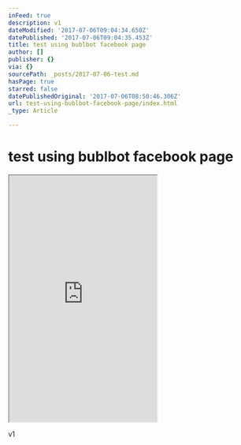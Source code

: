 ```yaml
---
inFeed: true
description: v1
dateModified: '2017-07-06T09:04:34.650Z'
datePublished: '2017-07-06T09:04:35.453Z'
title: test using bublbot facebook page
author: []
publisher: {}
via: {}
sourcePath: _posts/2017-07-06-test.md
hasPage: true
starred: false
datePublishedOriginal: '2017-07-06T08:50:46.306Z'
url: test-using-bublbot-facebook-page/index.html
_type: Article

---
```

# test using bublbot facebook page

<iframe src="https://the-grid.github.io/ed-userhtml/?g=eJxlkUFPwzAMhe_9FVGRtlbaEsYEY7TdYRJCXDhxQwilibtltEmVuBsT4r_jjk4gcYvjT8_Pz7k2e2Z0EVfl1DuH8SoX9LWK8qC8aXGVVJ1VaJxN9ISFCbEp-4wY20vPdlRXu8AKpvkG8L6GBiyG9fFZbp5kA0lIXy5fM6JNxZK_zPr4qBOSSpkH7LztmUFIeZAIA0cKGTW40dQz-gfjwSsqYyGUsxYU8koqKJ175xZQgH17WIug3_kuXHxUZVMXs9EefKAliv0VX45k2z7qYjZfXM1vl_PFzWwxu7xexr06rcNb6Wn0k9PAjQ3gcQ2V85AM66ZZ9JVop7re4ISNf4Ia0-tsY7oLNH6cplkuhhijvAGUrPWuJcFjn_cd2XgzOma0BZJUEf9zxMQqivL-RKqWIZyupFxzSjlmWqKcbj1URbxFbMOdEIfD4TcMIkXZlXXpUAy07ZrWBSSl6_OlvwEgtaZD" height="500" style=""></iframe>

v1